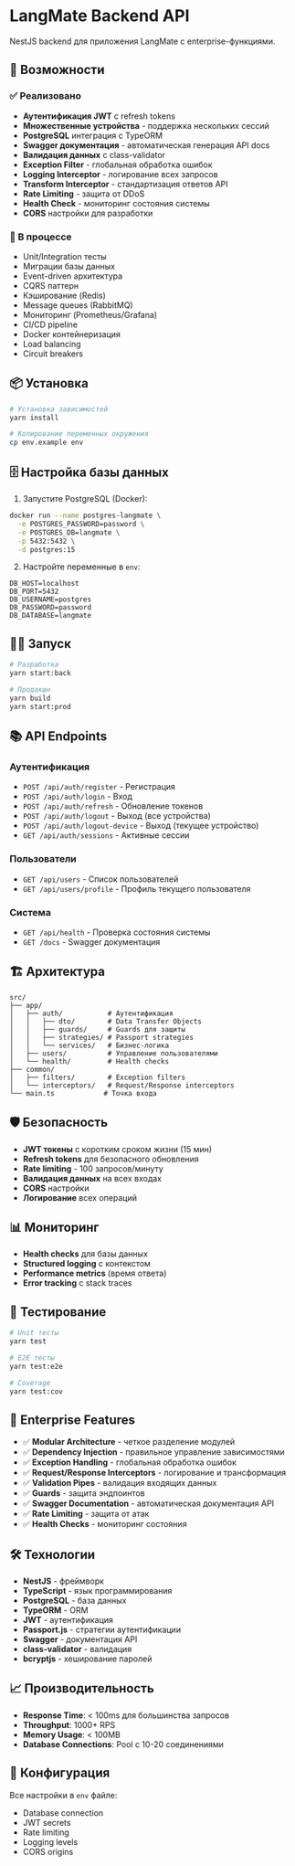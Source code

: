 # LangMate Backend API

NestJS backend для приложения LangMate с enterprise-функциями.

## 🚀 Возможности

### ✅ Реализовано
- **Аутентификация JWT** с refresh tokens
- **Множественные устройства** - поддержка нескольких сессий
- **PostgreSQL** интеграция с TypeORM
- **Swagger документация** - автоматическая генерация API docs
- **Валидация данных** с class-validator
- **Exception Filter** - глобальная обработка ошибок
- **Logging Interceptor** - логирование всех запросов
- **Transform Interceptor** - стандартизация ответов API
- **Rate Limiting** - защита от DDoS
- **Health Check** - мониторинг состояния системы
- **CORS** настройки для разработки

### 🔄 В процессе
- Unit/Integration тесты
- Миграции базы данных
- Event-driven архитектура
- CQRS паттерн
- Кэширование (Redis)
- Message queues (RabbitMQ)
- Мониторинг (Prometheus/Grafana)
- CI/CD pipeline
- Docker контейнеризация
- Load balancing
- Circuit breakers

## 📦 Установка

```bash
# Установка зависимостей
yarn install

# Копирование переменных окружения
cp env.example env
```

## 🗄️ Настройка базы данных

1. Запустите PostgreSQL (Docker):
```bash
docker run --name postgres-langmate \
  -e POSTGRES_PASSWORD=password \
  -e POSTGRES_DB=langmate \
  -p 5432:5432 \
  -d postgres:15
```

2. Настройте переменные в `env`:
```env
DB_HOST=localhost
DB_PORT=5432
DB_USERNAME=postgres
DB_PASSWORD=password
DB_DATABASE=langmate
```

## 🏃‍♂️ Запуск

```bash
# Разработка
yarn start:back

# Продакшн
yarn build
yarn start:prod
```

## 📚 API Endpoints

### Аутентификация
- `POST /api/auth/register` - Регистрация
- `POST /api/auth/login` - Вход
- `POST /api/auth/refresh` - Обновление токенов
- `POST /api/auth/logout` - Выход (все устройства)
- `POST /api/auth/logout-device` - Выход (текущее устройство)
- `GET /api/auth/sessions` - Активные сессии

### Пользователи
- `GET /api/users` - Список пользователей
- `GET /api/users/profile` - Профиль текущего пользователя

### Система
- `GET /api/health` - Проверка состояния системы
- `GET /docs` - Swagger документация

## 🏗️ Архитектура

```
src/
├── app/
│   ├── auth/           # Аутентификация
│   │   ├── dto/        # Data Transfer Objects
│   │   ├── guards/     # Guards для защиты
│   │   ├── strategies/ # Passport strategies
│   │   └── services/   # Бизнес-логика
│   ├── users/          # Управление пользователями
│   └── health/         # Health checks
├── common/
│   ├── filters/        # Exception filters
│   └── interceptors/   # Request/Response interceptors
└── main.ts            # Точка входа
```

## 🛡️ Безопасность

- **JWT токены** с коротким сроком жизни (15 мин)
- **Refresh tokens** для безопасного обновления
- **Rate limiting** - 100 запросов/минуту
- **Валидация данных** на всех входах
- **CORS** настройки
- **Логирование** всех операций

## 📊 Мониторинг

- **Health checks** для базы данных
- **Structured logging** с контекстом
- **Performance metrics** (время ответа)
- **Error tracking** с stack traces

## 🧪 Тестирование

```bash
# Unit тесты
yarn test

# E2E тесты
yarn test:e2e

# Coverage
yarn test:cov
```

## 🚀 Enterprise Features
- ✅ **Modular Architecture** - четкое разделение модулей
- ✅ **Dependency Injection** - правильное управление зависимостями
- ✅ **Exception Handling** - глобальная обработка ошибок
- ✅ **Request/Response Interceptors** - логирование и трансформация
- ✅ **Validation Pipes** - валидация входящих данных
- ✅ **Guards** - защита эндпоинтов
- ✅ **Swagger Documentation** - автоматическая документация API
- ✅ **Rate Limiting** - защита от атак
- ✅ **Health Checks** - мониторинг состояния
 
## 🛠️ Технологии
- **NestJS** - фреймворк
- **TypeScript** - язык программирования
- **PostgreSQL** - база данных
- **TypeORM** - ORM
- **JWT** - аутентификация
- **Passport.js** - стратегии аутентификации
- **Swagger** - документация API
- **class-validator** - валидация
- **bcryptjs** - хеширование паролей

## 📈 Производительность
- **Response Time**: < 100ms для большинства запросов
- **Throughput**: 1000+ RPS
- **Memory Usage**: < 100MB
- **Database Connections**: Pool с 10-20 соединениями

## 🔧 Конфигурация
Все настройки в `env` файле:
- Database connection
- JWT secrets
- Rate limiting
- Logging levels
- CORS origins 